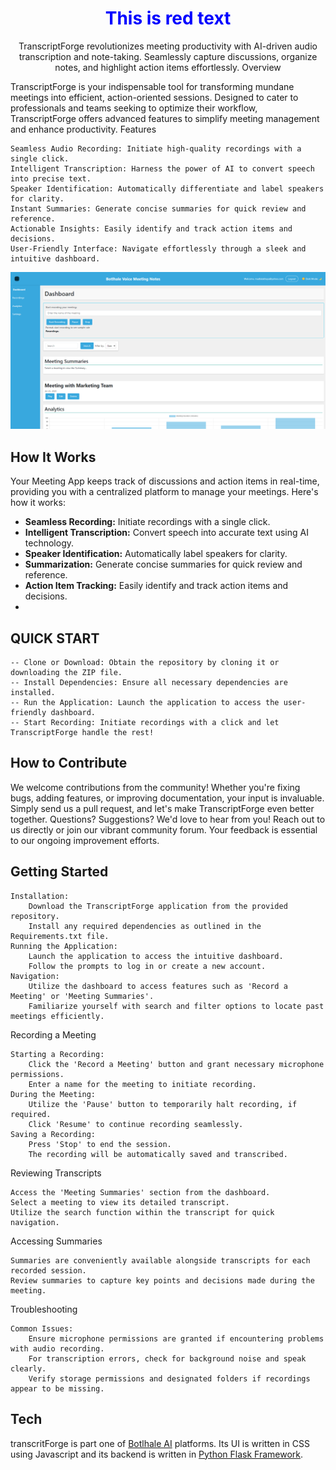 



<h1 align="center"><b><font color="blue">This is red text</font></b></h1>
<p align="center">
TranscriptForge revolutionizes meeting productivity with AI-driven audio transcription and note-taking. Seamlessly capture discussions, organize notes, and highlight action items effortlessly.
Overview


TranscriptForge is your indispensable tool for transforming mundane meetings into efficient, action-oriented sessions. Designed to cater to professionals and teams seeking to optimize their workflow, TranscriptForge offers advanced features to simplify meeting management and enhance productivity.
Features

    Seamless Audio Recording: Initiate high-quality recordings with a single click.
    Intelligent Transcription: Harness the power of AI to convert speech into precise text.
    Speaker Identification: Automatically differentiate and label speakers for clarity.
    Instant Summaries: Generate concise summaries for quick review and reference.
    Actionable Insights: Easily identify and track action items and decisions.
    User-Friendly Interface: Navigate effortlessly through a sleek and intuitive dashboard.


<p align="center">
   <img width="718px" src="static/css/vs.png" />
</p>

## How It Works

Your Meeting App keeps track of discussions and action items in real-time, providing you with a centralized platform to manage your meetings. Here's how it works:

- **Seamless Recording:** Initiate recordings with a single click.
- **Intelligent Transcription:** Convert speech into accurate text using AI technology.
- **Speaker Identification:** Automatically label speakers for clarity.
- **Summarization:** Generate concise summaries for quick review and reference.
- **Action Item Tracking:** Easily identify and track action items and decisions.
- 
## QUICK START
    -- Clone or Download: Obtain the repository by cloning it or downloading the ZIP file.
    -- Install Dependencies: Ensure all necessary dependencies are installed.
    -- Run the Application: Launch the application to access the user-friendly dashboard.
    -- Start Recording: Initiate recordings with a click and let TranscriptForge handle the rest!

## How to Contribute
We welcome contributions from the community! Whether you're fixing bugs, adding features, or improving documentation, your input is invaluable. Simply send us a pull request, and let's make TranscriptForge even better together.
Questions? Suggestions? We'd love to hear from you! Reach out to us directly or join our vibrant community forum. Your feedback is essential to our ongoing improvement efforts.

## Getting Started

    Installation:
        Download the TranscriptForge application from the provided repository.
        Install any required dependencies as outlined in the Requirements.txt file.
    Running the Application:
        Launch the application to access the intuitive dashboard.
        Follow the prompts to log in or create a new account.
    Navigation:
        Utilize the dashboard to access features such as 'Record a Meeting' or 'Meeting Summaries'.
        Familiarize yourself with search and filter options to locate past meetings efficiently.

Recording a Meeting

    Starting a Recording:
        Click the 'Record a Meeting' button and grant necessary microphone permissions.
        Enter a name for the meeting to initiate recording.
    During the Meeting:
        Utilize the 'Pause' button to temporarily halt recording, if required.
        Click 'Resume' to continue recording seamlessly.
    Saving a Recording:
        Press 'Stop' to end the session.
        The recording will be automatically saved and transcribed.

Reviewing Transcripts

    Access the 'Meeting Summaries' section from the dashboard.
    Select a meeting to view its detailed transcript.
    Utilize the search function within the transcript for quick navigation.

Accessing Summaries

    Summaries are conveniently available alongside transcripts for each recorded session.
    Review summaries to capture key points and decisions made during the meeting.

Troubleshooting

    Common Issues:
        Ensure microphone permissions are granted if encountering problems with audio recording.
        For transcription errors, check for background noise and speak clearly.
        Verify storage permissions and designated folders if recordings appear to be missing.

## Tech

transcritForge is part one of [Botlhale AI](https://botlhale.ai/) platforms. Its UI is written in CSS using Javascript and its backend is written in [Python Flask Framework](https://www.python.org/).
